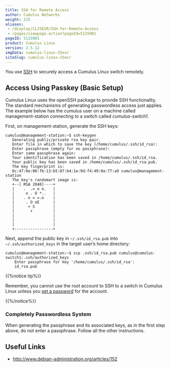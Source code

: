 ```yaml
---
title: SSH for Remote Access
author: Cumulus Networks
weight: 215
aliases:
 - /display/CL25ESR/SSH-for-Remote-Access
 - /pages/viewpage.action?pageId=5115901
pageID: 5115901
product: Cumulus Linux
version: 2.5.12
imgData: cumulus-linux-25esr
siteSlug: cumulus-linux-25esr
---
```

You use [SSH](http://en.wikipedia.org/wiki/Secure_Shell) to securely
access a Cumulus Linux switch remotely.

## <span>Access Using Passkey (Basic Setup)</span>

Cumulus Linux uses the openSSH package to provide SSH functionality. The
standard mechanisms of generating passwordless access just applies. The
example below has the cumulus user on a machine called
management-station connecting to a switch called *cumulus-switch1.*

First, on management-station, generate the SSH keys:

    cumulus@management-station:~$ ssh-keygen
       Generating public/private rsa key pair.
       Enter file in which to save the key (/home/cumulus/.ssh/id_rsa):
       Enter passphrase (empty for no passphrase):
       Enter same passphrase again:
       Your identification has been saved in /home/cumulus/.ssh/id_rsa.
       Your public key has been saved in /home/cumulus/.ssh/id_rsa.pub.
       The key fingerprint is:
       8c:47:6e:00:fb:13:b5:07:b4:1e:9d:f4:49:0a:77:a9 cumulus@management-station
       The key's randomart image is:
       +--[ RSA 2048]----+
       |    .  .= o o.   |
       |     o . O *..   |
       |    . o = =.o    |
       |     . O oE      |
       |      + S        |
       |       +         |
       |                 |
       |                 |
       |                 |
       +-----------------+

Next, append the public key in `~/.ssh/id_rsa.pub` into
`~/.ssh/authorized_keys` in the target user’s home directory:

    cumulus@management-station:~$ scp .ssh/id_rsa.pub cumulus@cumulus-switch1:.ssh/authorized_keys
        Enter passphrase for key '/home/cumulus/.ssh/id_rsa':
        id_rsa.pub

{{%notice tip%}}

Remember, you cannot use the root account to SSH to a switch in Cumulus
Linux unless you [set a
password](/version/cumulus-linux-25esr/System-Management/Authentication-Authorization-and-Accounting/User-Accounts)
for the account.

{{%/notice%}}

### <span>Completely Passwordless System</span>

When generating the passphrase and its associated keys, as in the first
step above, do not enter a passphrase. Follow all the other
instructions.

## <span>Useful Links</span>

  - <http://www.debian-administration.org/articles/152>

<article id="html-search-results" class="ht-content" style="display: none;">

</article>

<footer id="ht-footer">

</footer>
